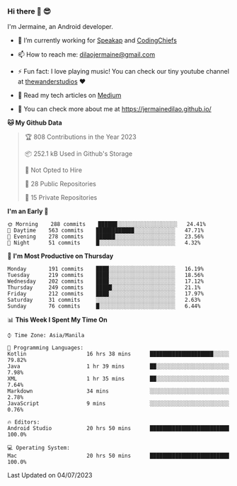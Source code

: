 ### Hi there 👋 😎
I'm Jermaine, an Android developer.

- 🔭 I’m currently working for [Speakap](https://www.speakap.com/) and [CodingChiefs](https://codingchiefs.com/en/)

- 📫 How to reach me: dilaojermaine@gmail.com

- ⚡ Fun fact: I love playing music! You can check our tiny youtube channel at [thewanderstudios](https://www.youtube.com/thewanderstudios) ♥️

- 📖 Read my tech articles on [Medium](https://jermainedilao.medium.com/)

- 👀 You can check more about me at https://jermainedilao.github.io/

<!--
**jermainedilao/jermainedilao** is a ✨ _special_ ✨ repository because its `README.md` (this file) appears on your GitHub profile.

Here are some ideas to get you started:

- 🔭 I’m currently working on ...
- 🌱 I’m currently learning ...
- 👯 I’m looking to collaborate on ...
- 🤔 I’m looking for help with ...
- 💬 Ask me about ...
- 📫 How to reach me: ...
- 😄 Pronouns: ...
- ⚡ Fun fact: ...
-->

<!--START_SECTION:waka-->
**🐱 My Github Data** 

> 🏆 808 Contributions in the Year 2023
 > 
> 📦 252.1 kB Used in Github's Storage 
 > 
> 🚫 Not Opted to Hire
 > 
> 📜 28 Public Repositories 
 > 
> 🔑 15 Private Repositories  
 > 
**I'm an Early 🐤** 

```text
🌞 Morning    288 commits    ██████░░░░░░░░░░░░░░░░░░░   24.41% 
🌆 Daytime    563 commits    ████████████░░░░░░░░░░░░░   47.71% 
🌃 Evening    278 commits    ██████░░░░░░░░░░░░░░░░░░░   23.56% 
🌙 Night      51 commits     █░░░░░░░░░░░░░░░░░░░░░░░░   4.32%

```
📅 **I'm Most Productive on Thursday** 

```text
Monday       191 commits    ████░░░░░░░░░░░░░░░░░░░░░   16.19% 
Tuesday      219 commits    ████░░░░░░░░░░░░░░░░░░░░░   18.56% 
Wednesday    202 commits    ████░░░░░░░░░░░░░░░░░░░░░   17.12% 
Thursday     249 commits    █████░░░░░░░░░░░░░░░░░░░░   21.1% 
Friday       212 commits    ████░░░░░░░░░░░░░░░░░░░░░   17.97% 
Saturday     31 commits     ░░░░░░░░░░░░░░░░░░░░░░░░░   2.63% 
Sunday       76 commits     █░░░░░░░░░░░░░░░░░░░░░░░░   6.44%

```


📊 **This Week I Spent My Time On** 

```text
⌚︎ Time Zone: Asia/Manila

💬 Programming Languages: 
Kotlin                   16 hrs 38 mins      ████████████████████░░░░░   79.82% 
Java                     1 hr 39 mins        ██░░░░░░░░░░░░░░░░░░░░░░░   7.98% 
XML                      1 hr 35 mins        ██░░░░░░░░░░░░░░░░░░░░░░░   7.64% 
Markdown                 34 mins             ░░░░░░░░░░░░░░░░░░░░░░░░░   2.78% 
JavaScript               9 mins              ░░░░░░░░░░░░░░░░░░░░░░░░░   0.76%

🔥 Editors: 
Android Studio           20 hrs 50 mins      █████████████████████████   100.0%

💻 Operating System: 
Mac                      20 hrs 50 mins      █████████████████████████   100.0%

```


 Last Updated on 04/07/2023
<!--END_SECTION:waka-->
